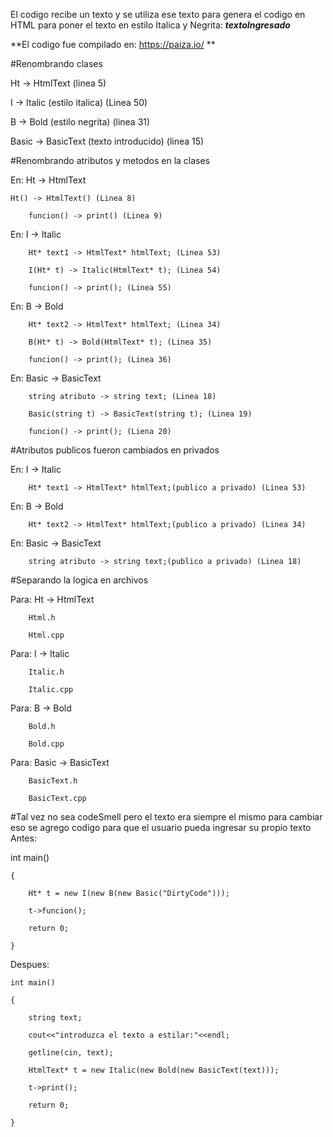 El codigo recibe un texto y se utiliza ese texto para genera el codigo en HTML para poner el texto en estilo Italica y Negrita:
<i>
    <b>
        textoIngresado
    </b>
</i>

**El codigo fue compilado en: https://paiza.io/ **

#Renombrando clases

Ht -> HtmlText (linea 5)

I -> Italic (estilo italica) (Linea 50)

B -> Bold (estilo negrita) (linea 31)

Basic -> BasicText (texto introducido) (linea 15)


#Renombrando atributos y metodos en la clases

En: Ht -> HtmlText

	Ht() -> HtmlText() (Linea 8)
	
        funcion() -> print() (Linea 9)
	
En: I -> Italic

        Ht* text1 -> HtmlText* htmlText; (Linea 53)
	
        I(Ht* t) -> Italic(HtmlText* t); (Linea 54)
	
	    funcion() -> print(); (Linea 55)
	    
En: B -> Bold

        Ht* text2 -> HtmlText* htmlText; (Linea 34)
	
        B(Ht* t) -> Bold(HtmlText* t); (Linea 35)
	
	    funcion() -> print(); (Linea 36)
	    
En: Basic -> BasicText

        string atributo -> string text; (Linea 18)
	
        Basic(string t) -> BasicText(string t); (Linea 19)
	
	    funcion() -> print(); (Liena 20)

#Atributos publicos fueron cambiados en privados

En: I -> Italic

        Ht* text1 -> HtmlText* htmlText;(publico a privado) (Linea 53)

En: B -> Bold

        Ht* text2 -> HtmlText* htmlText;(publico a privado) (Linea 34)

En: Basic -> BasicText

        string atributo -> string text;(publico a privado) (Linea 18)


#Separando la logica en archivos

Para: Ht -> HtmlText

        Html.h
	
        Html.cpp
	
Para: I -> Italic

        Italic.h
	
        Italic.cpp
	
Para: B -> Bold

        Bold.h
	
        Bold.cpp
	
Para: Basic -> BasicText

        BasicText.h
	
        BasicText.cpp

#Tal vez no sea codeSmell pero el texto era siempre el mismo para cambiar
eso se agrego codigo para que el usuario pueda ingresar su propio texto
Antes:

   int main()
   
    {
    
        Ht* t = new I(new B(new Basic("DirtyCode")));
	
        t->funcion();
	
        return 0;
	
    }

Despues:

    int main()
    
    {
    
        string text;
	
        cout<<"introduzca el texto a estilar:"<<endl;
	
        getline(cin, text);
	
        HtmlText* t = new Italic(new Bold(new BasicText(text)));
	
        t->print();
	
        return 0;
	
    }

        
